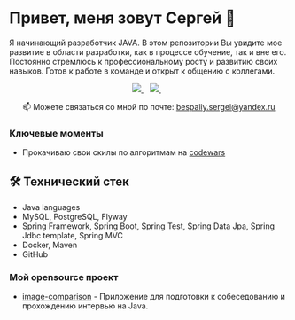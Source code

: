 # Привет, меня зовут Сергей 👋

Я начинающий разработчик JAVA. 
В этом репозитории Вы увидите мое развитие в области разработки, как в процессе обучение, так и вне его.
Постоянно стремлюсь к профессиональному росту и развитию своих навыков. Готов к работе в команде и открыт к общению с коллегами.


<p align='center'>
   <a href="https://web.telegram.org/k/#@sergey_bespalyy" target="_blank">
    <img src="https://img.shields.io/badge/Telegram-2CA5E0?style=for-the-badge&logo=telegram&logoColor=white" />        
  </a>&nbsp;&nbsp;
  <a href="https://www.linkedin.com/in/SergeyBespalyy/" target="_blank">
    <img src="https://img.shields.io/badge/linkedin-%230077B5.svg?&style=for-the-badge&logo=linkedin&logoColor=white" />
  </a>&nbsp;&nbsp;
 <p align='center'>
  📫  Можете связаться со мной по почте: <a href='mailto:bespaliy.sergei@yandex.ru'>bespaliy.sergei@yandex.ru</a>
</p>

### Ключевые моменты
*   Прокачиваю свои скилы по алгоритмам на [codewars](https://www.codewars.com/users/SergeyBespalyy)

## 🛠 Технический стек
*   Java languages
*   MySQL, PostgreSQL, Flyway
*   Spring Framework, Spring Boot, Spring Test, Spring Data Jpa, Spring Jdbc template, Spring MVC
*   Docker, Maven
*   GitHub

### Мой opensource проект

*   [image-comparison](https://github.com/SergeyBespalyy/java-test-interview) - Приложение для подготовки к собеседованию и прохождению интервью на Java.
